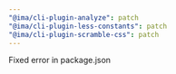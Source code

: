 ```yaml
---
"@ima/cli-plugin-analyze": patch
"@ima/cli-plugin-less-constants": patch
"@ima/cli-plugin-scramble-css": patch
---
```


Fixed error in package.json

